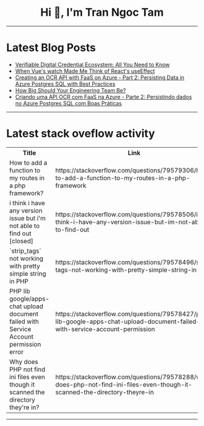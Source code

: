 <h1 align="center">Hi 👋, I'm Tran Ngoc Tam</h1>

---

# Latest Blog Posts 
<!-- BLOG-POST-LIST:START -->
- [Verifiable Digital Credential Ecosystem: All You Need to Know](https://dev.to/everycred/verifiable-digital-credential-ecosystem-all-you-need-to-know-3inh)
- [When Vue&#39;s watch Made Me Think of React&#39;s useEffect](https://dev.to/pravinjadhav/when-vues-watch-made-me-think-of-reacts-useeffect-2fge)
- [Creating an OCR API with FaaS on Azure - Part 2: Persisting Data in Azure Postgres SQL with Best Practices](https://dev.to/sertaoseracloud/creating-an-ocr-api-with-faas-on-azure-part-2-persisting-data-in-azure-sql-with-best-practices-4h23)
- [How Big Should Your Engineering Team Be?](https://dev.to/jbutz/how-big-should-your-engineering-team-be-4b43)
- [Criando uma API OCR com FaaS na Azure - Parte 2: Persistindo dados no Azure Postgres SQL com Boas Práticas](https://dev.to/sertaoseracloud/criando-uma-api-ocr-com-faas-na-azure-parte-2-persistindo-dados-no-azure-sql-com-boas-praticas-2d38)
<!-- BLOG-POST-LIST:END -->

---

# Latest stack oveflow activity
<table>
  <tr><th>Title</th><th>Link</th></tr>
  <!-- STACKOVERFLOW:START --><tr><td>How to add a function to my routes in a php framework?</td><td>https://stackoverflow.com/questions/79579306/how-to-add-a-function-to-my-routes-in-a-php-framework</td></tr><tr><td>i think i have any version issue but i&#39;m not able to find out [closed]</td><td>https://stackoverflow.com/questions/79578506/i-think-i-have-any-version-issue-but-im-not-able-to-find-out</td></tr><tr><td>`strip_tags` not working with pretty simple string in PHP</td><td>https://stackoverflow.com/questions/79578496/strip-tags-not-working-with-pretty-simple-string-in-php</td></tr><tr><td>PHP lib google/apps-chat upload document failed with Service Account permission error</td><td>https://stackoverflow.com/questions/79578427/php-lib-google-apps-chat-upload-document-failed-with-service-account-permission</td></tr><tr><td>Why does PHP not find ini files even though it scanned the directory they&#39;re in?</td><td>https://stackoverflow.com/questions/79578288/why-does-php-not-find-ini-files-even-though-it-scanned-the-directory-theyre-in</td></tr><!-- STACKOVERFLOW:END -->
</table>

---



